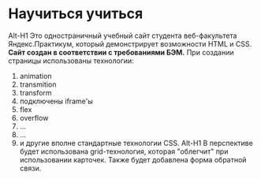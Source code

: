 # Научиться учиться
Alt-H1
Это одностраничный учебный сайт студента веб-факультета Яндекс.Практикум, который демонстрирует возможности HTML и CSS. 
**Сайт создан в соответствии с требованиями БЭМ.** 
При создании страницы использованы технологии:
1. animation
2. transmition
3. transform
4. подключены iframe'ы
5. flex
6. overflow
7. ...
8. ...
9. и другие вполне стандартные технологии CSS.
Alt-H1 
В перспективе будет использована grid-технология, которая "облегчит" при использовании карточек. Также будет добавлена форма обратной связи.